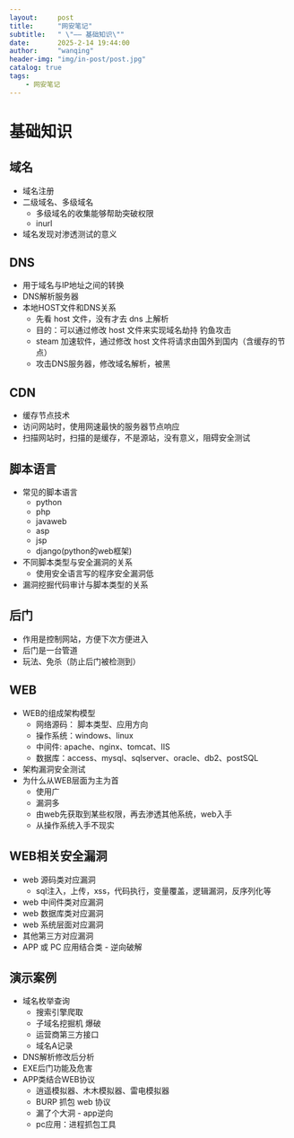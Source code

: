 ```yaml
---
layout:     post
title:      "网安笔记"
subtitle:   " \"—— 基础知识\""
date:       2025-2-14 19:44:00
author:     "wanqing"
header-img: "img/in-post/post.jpg"
catalog: true
tags:
    - 网安笔记
---
```

# 基础知识
## 域名
- 域名注册
- 二级域名、多级域名
    - 多级域名的收集能够帮助突破权限
    - inurl
- 域名发现对渗透测试的意义

## DNS
- 用于域名与IP地址之间的转换
- DNS解析服务器
- 本地HOST文件和DNS关系
    - 先看 host 文件，没有才去 dns 上解析
    - 目的：可以通过修改 host 文件来实现域名劫持 钓鱼攻击
    - steam 加速软件，通过修改 host 文件将请求由国外到国内（含缓存的节点）
    - 攻击DNS服务器，修改域名解析，被黑

## CDN 
- 缓存节点技术
- 访问网站时，使用网速最快的服务器节点响应
- 扫描网站时，扫描的是缓存，不是源站，没有意义，阻碍安全测试

## 脚本语言
- 常见的脚本语言
    - python
    - php
    - javaweb
    - asp
    - jsp
    - django(python的web框架)
- 不同脚本类型与安全漏洞的关系
    - 使用安全语言写的程序安全漏洞低
- 漏洞挖掘代码审计与脚本类型的关系

## 后门
- 作用是控制网站，方便下次方便进入
- 后门是一台管道
- 玩法、免杀（防止后门被检测到）

## WEB
- WEB的组成架构模型
    - 网络源码： 脚本类型、应用方向
    - 操作系统：windows、linux
    - 中间件: apache、nginx、tomcat、IIS
    - 数据库：access、mysql、sqlserver、oracle、db2、postSQL
- 架构漏洞安全测试
- 为什么从WEB层面为主为首
    - 使用广
    - 漏洞多
    - 由web先获取到某些权限，再去渗透其他系统，web入手
    - 从操作系统入手不现实

## WEB相关安全漏洞
- web 源码类对应漏洞
    - sql注入，上传，xss，代码执行，变量覆盖，逻辑漏洞，反序列化等
- web 中间件类对应漏洞
- web 数据库类对应漏洞
- web 系统层面对应漏洞          
- 其他第三方对应漏洞
- APP 或 PC 应用结合类 - 逆向破解

## 演示案例
- 域名枚举查询
    - 搜索引擎爬取
    - 子域名挖掘机 爆破
    - 运营商第三方接口
    - 域名A记录
- DNS解析修改后分析
- EXE后门功能及危害 
- APP类结合WEB协议
    - 逍遥模拟器、木木模拟器、雷电模拟器
    - BURP 抓包 web 协议
    - 漏了个大洞 - app逆向
    - pc应用：进程抓包工具